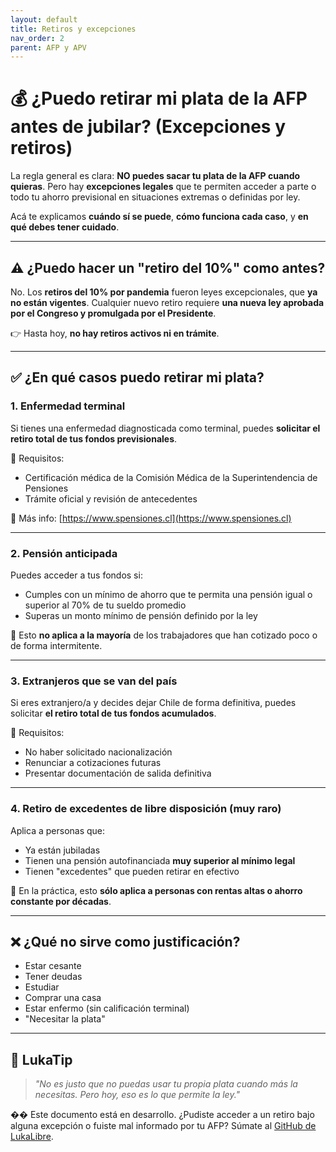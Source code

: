 ```yaml
---
layout: default
title: Retiros y excepciones
nav_order: 2
parent: AFP y APV
---
```


# 💰 ¿Puedo retirar mi plata de la AFP antes de jubilar? (Excepciones y retiros)

La regla general es clara: **NO puedes sacar tu plata de la AFP cuando quieras**.
Pero hay **excepciones legales** que te permiten acceder a parte o todo tu ahorro previsional en situaciones extremas o definidas por ley.

Acá te explicamos **cuándo sí se puede**, **cómo funciona cada caso**, y **en qué debes tener cuidado**.

---

## ⚠️ ¿Puedo hacer un "retiro del 10%" como antes?

No.
Los **retiros del 10% por pandemia** fueron leyes excepcionales, que **ya no están vigentes**.
Cualquier nuevo retiro requiere **una nueva ley aprobada por el Congreso y promulgada por el Presidente**.

👉 Hasta hoy, **no hay retiros activos ni en trámite**.

---

## ✅ ¿En qué casos puedo retirar mi plata?

### 1. Enfermedad terminal

Si tienes una enfermedad diagnosticada como terminal, puedes **solicitar el retiro total de tus fondos previsionales**.

🔹 Requisitos:
- Certificación médica de la Comisión Médica de la Superintendencia de Pensiones
- Trámite oficial y revisión de antecedentes

🔹 Más info: [https://www.spensiones.cl](https://www.spensiones.cl)

---

### 2. Pensión anticipada

Puedes acceder a tus fondos si:

- Cumples con un mínimo de ahorro que te permita una pensión igual o superior al 70% de tu sueldo promedio
- Superas un monto mínimo de pensión definido por la ley

🧠 Esto **no aplica a la mayoría** de los trabajadores que han cotizado poco o de forma intermitente.

---

### 3. Extranjeros que se van del país

Si eres extranjero/a y decides dejar Chile de forma definitiva, puedes solicitar **el retiro total de tus fondos acumulados**.

🔹 Requisitos:
- No haber solicitado nacionalización
- Renunciar a cotizaciones futuras
- Presentar documentación de salida definitiva

---

### 4. Retiro de excedentes de libre disposición (muy raro)

Aplica a personas que:

- Ya están jubiladas
- Tienen una pensión autofinanciada **muy superior al mínimo legal**
- Tienen "excedentes" que pueden retirar en efectivo

💬 En la práctica, esto **sólo aplica a personas con rentas altas o ahorro constante por décadas**.

---

## ❌ ¿Qué no sirve como justificación?

- Estar cesante
- Tener deudas
- Estudiar
- Comprar una casa
- Estar enfermo (sin calificación terminal)
- "Necesitar la plata"

---

## 🧠 LukaTip

> *"No es justo que no puedas usar tu propia plata cuando más la necesitas. Pero hoy, eso es lo que permite la ley."*

�� Este documento está en desarrollo.
¿Pudiste acceder a un retiro bajo alguna excepción o fuiste mal informado por tu AFP? Súmate al [GitHub de LukaLibre](https://github.com/raestrada/lukalibre).
